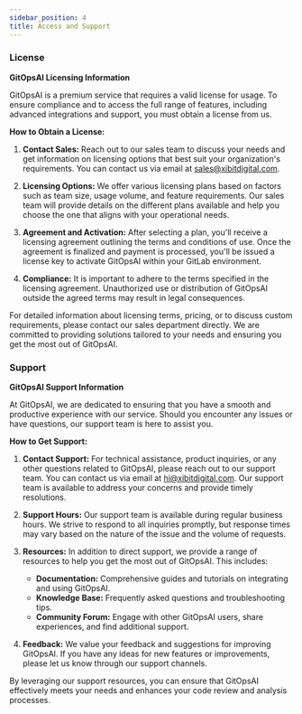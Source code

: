 ```yaml
---
sidebar_position: 4
title: Access and Support
---
```


### License

**GitOpsAI Licensing Information**

GitOpsAI is a premium service that requires a valid license for usage. To ensure compliance and to access the full range of features, including advanced integrations and support, you must obtain a license from us.

**How to Obtain a License:**

1. **Contact Sales:** Reach out to our sales team to discuss your needs and get information on licensing options that best suit your organization's requirements. You can contact us via email at [sales@xibitdigital.com](mailto:sales@xibitdigital.com).

2. **Licensing Options:** We offer various licensing plans based on factors such as team size, usage volume, and feature requirements. Our sales team will provide details on the different plans available and help you choose the one that aligns with your operational needs.

3. **Agreement and Activation:** After selecting a plan, you'll receive a licensing agreement outlining the terms and conditions of use. Once the agreement is finalized and payment is processed, you'll be issued a license key to activate GitOpsAI within your GitLab environment.

4. **Compliance:** It is important to adhere to the terms specified in the licensing agreement. Unauthorized use or distribution of GitOpsAI outside the agreed terms may result in legal consequences.

For detailed information about licensing terms, pricing, or to discuss custom requirements, please contact our sales department directly. We are committed to providing solutions tailored to your needs and ensuring you get the most out of GitOpsAI.

### Support

**GitOpsAI Support Information**

At GitOpsAI, we are dedicated to ensuring that you have a smooth and productive experience with our service. Should you encounter any issues or have questions, our support team is here to assist you.

**How to Get Support:**

1. **Contact Support:** For technical assistance, product inquiries, or any other questions related to GitOpsAI, please reach out to our support team. You can contact us via email at [hi@xibitdigital.com](mailto:hi@xibitdigital.com). Our support team is available to address your concerns and provide timely resolutions.

2. **Support Hours:** Our support team is available during regular business hours. We strive to respond to all inquiries promptly, but response times may vary based on the nature of the issue and the volume of requests.

3. **Resources:** In addition to direct support, we provide a range of resources to help you get the most out of GitOpsAI. This includes:
   - **Documentation:** Comprehensive guides and tutorials on integrating and using GitOpsAI.
   - **Knowledge Base:** Frequently asked questions and troubleshooting tips.
   - **Community Forum:** Engage with other GitOpsAI users, share experiences, and find additional support.

4. **Feedback:** We value your feedback and suggestions for improving GitOpsAI. If you have any ideas for new features or improvements, please let us know through our support channels.

By leveraging our support resources, you can ensure that GitOpsAI effectively meets your needs and enhances your code review and analysis processes.